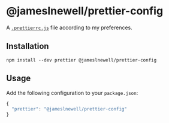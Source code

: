 # @jameslnewell/prettier-config

A [`.prettierrc.js`](https://www.typescriptlang.org/docs/handbook/tsconfig-json.html) file according to my preferences.

## Installation

```
npm install --dev prettier @jameslnewell/prettier-config
```

## Usage

Add the following configuration to your `package.json`:

```js
{
  "prettier": "@jameslnewell/prettier-config"
}
```
